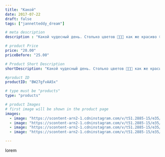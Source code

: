 ```yaml
---
title: "Какой"
date: 2017-07-22
draft: false
tags: ["jannetteddy_dream"]

# meta description
description : "Какой чудесный день. Столько цветов 🌸🌺🌹 как же красиво 😍 вокруг!!! #всемдоброговечера #всемдобра #всемсчастья"

# product Price
price: "20.00"
priceBefore: "25.00"

# Product Short Description
shortDescription: "Какой чудесный день. Столько цветов 🌸🌺🌹 как же красиво 😍 вокруг!!! #всемдоброговечера #всемдобра #всемсчастья"

#product ID
productID: "BW27gfvAA5x"

# type must be "products"
type: "products"

# product Images
# first image will be shown in the product page
images:
  - image: "https://scontent-arn2-1.cdninstagram.com/v/t51.2885-15/e35/20184680_713355048851848_5073832054324461568_n.jpg?_nc_ht=scontent-arn2-1.cdninstagram.com&_nc_cat=104&_nc_ohc=dT9BxwTXplYAX-rnvK9&se=7&tp=1&oh=60ca1730260002b6bcb69d67b7beee2c&oe=605B1C07&ig_cache_key=MTU2NDY5NTU2NTc5NzcyMTIzNg%3D%3D.2"
  - image: "https://scontent-arn2-1.cdninstagram.com/v/t51.2885-15/e35/20225200_1891297811194542_6897010323895615488_n.jpg?_nc_ht=scontent-arn2-1.cdninstagram.com&_nc_cat=106&_nc_ohc=03BuLQYyP_kAX-LVho7&se=7&tp=1&oh=61ab7b214e00fd7268fdc56a53fc7a88&oe=605AC2DA&ig_cache_key=MTU2NDY5OTQ0OTU4MDc0MzU3Ng%3D%3D.2"
  - image: "https://scontent-arn2-1.cdninstagram.com/v/t51.2885-15/e35/20180912_134447807148799_5916326237743087616_n.jpg?_nc_ht=scontent-arn2-1.cdninstagram.com&_nc_cat=107&_nc_ohc=PpbmlROHQu0AX80D5sc&se=7&tp=1&oh=63a5f6789f366d8ac2f0eca8a9e4e160&oe=605CD47F&ig_cache_key=MTU2NDY5OTYyODQ3NjE0MjIxNw%3D%3D.2"
  - image: "https://scontent-arn2-1.cdninstagram.com/v/t51.2885-15/e35/20184136_1932587600288179_4196158287705538560_n.jpg?_nc_ht=scontent-arn2-1.cdninstagram.com&_nc_cat=107&_nc_ohc=9C912vd4l54AX90bScK&se=7&tp=1&oh=1d5769617e88a131f91ce40a3be67fc9&oe=605C3A15&ig_cache_key=MTU2NDY5OTYwOTE1NzEzMzUxMw%3D%3D.2"

---
```

lorem
